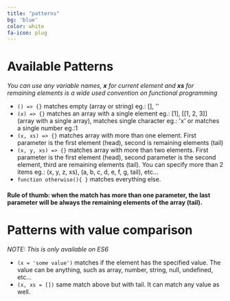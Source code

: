 ```yaml
---
title: "patterns"
bg: 'blue'
color: white
fa-icon: plug
---
```


# Available Patterns

*You can use any variable names, **x** for current element and **xs** for remaining elements is a wide used convention on functional programming*

- `() => {}` matches empty (array or string) eg.: [], ''
- `(x) => {}` matches an array with a single element eg.: [1], [[1, 2, 3]] (array with a single array), matches single character eg.: 'x' or matches a single number eg.:1
- `(x, xs) => {}` matches array with more than one element. First parameter is the first element (head), second is remaining elements (tail)
- `(x, y, xs) => {}` matches array with more than two elements. First parameter is the first element (head), second parameter is the second element, third are remaining elements (tail). You can specify more than 2 items eg.: (x, y, z, xs), (a, b, c, d, e, f, g, tail), etc...
- `function otherwise(){ }` matches everything else.

#### Rule of thumb: when the match has more than one parameter, the last parameter will be always the remaining elements of the array (tail).

# Patterns with value comparison

*NOTE: This is only available on ES6*

- `(x = 'some value')` matches if the element has the specified value. The value can be anything, such as array, number, string, null, undefined, etc...
- `(x, xs = [])` same match above but with tail. It can match any value as well.
